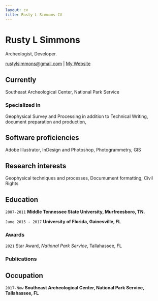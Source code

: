 ```yaml
---
layout: cv
title: Rusty L Simmons CV
---
```


# Rusty L Simmons

Archeologist, Developer.

<div id="webaddress">
<a href="rustylsimmons@gmail.com">rustylsimmons@gmail.com</a>
| <a href="http://rustylsimmons">My Website</a>
</div>

## Currently

Southeast Archeological Center, National Park Service

### Specialized in

Geophysical Survey and Processing in addition to Technical Writing, document preparation and production,

## Software proficiencies

Adobe Illustrator, InDesign and Photoshop, Photogrammetry, GIS

## Research interests

Geophysical techniques and processes, Documument formatting, Civil Rights

## Education

`2007-2011`
**Middle Tennessee State University, Murfreesboro, TN.**

`June 2015 - 2017`
**University of Florida, Gainesville, FL**

### Awards

`2021`
Star Award, _National Park Service_, Tallahassee, FL

### Publications

<!-- A list is also available [online](http://scholar.google.co.uk/citations?user=Rustylsimmons) -->

## Occupation

`2017-Now`
**Southeast Archeological Center, National Park Service, Tallahassee, FL**

<!-- ### Footer

Last updated: May 2013 -->
